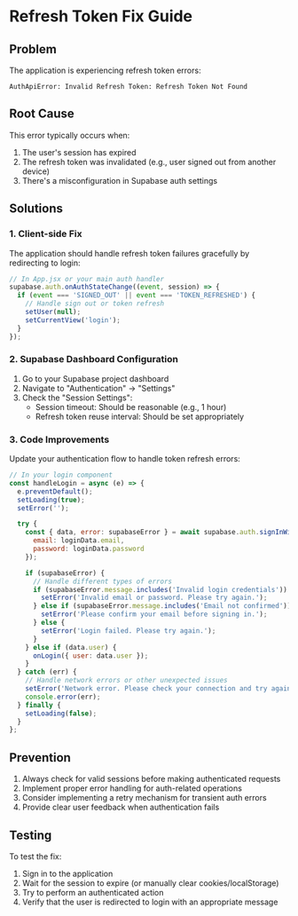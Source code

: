 # Refresh Token Fix Guide

## Problem
The application is experiencing refresh token errors:
```
AuthApiError: Invalid Refresh Token: Refresh Token Not Found
```

## Root Cause
This error typically occurs when:
1. The user's session has expired
2. The refresh token was invalidated (e.g., user signed out from another device)
3. There's a misconfiguration in Supabase auth settings

## Solutions

### 1. Client-side Fix
The application should handle refresh token failures gracefully by redirecting to login:

```javascript
// In App.jsx or your main auth handler
supabase.auth.onAuthStateChange((event, session) => {
  if (event === 'SIGNED_OUT' || event === 'TOKEN_REFRESHED') {
    // Handle sign out or token refresh
    setUser(null);
    setCurrentView('login');
  }
});
```

### 2. Supabase Dashboard Configuration
1. Go to your Supabase project dashboard
2. Navigate to "Authentication" → "Settings"
3. Check the "Session Settings":
   - Session timeout: Should be reasonable (e.g., 1 hour)
   - Refresh token reuse interval: Should be set appropriately

### 3. Code Improvements
Update your authentication flow to handle token refresh errors:

```javascript
// In your login component
const handleLogin = async (e) => {
  e.preventDefault();
  setLoading(true);
  setError('');

  try {
    const { data, error: supabaseError } = await supabase.auth.signInWithPassword({
      email: loginData.email,
      password: loginData.password
    });

    if (supabaseError) {
      // Handle different types of errors
      if (supabaseError.message.includes('Invalid login credentials')) {
        setError('Invalid email or password. Please try again.');
      } else if (supabaseError.message.includes('Email not confirmed')) {
        setError('Please confirm your email before signing in.');
      } else {
        setError('Login failed. Please try again.');
      }
    } else if (data.user) {
      onLogin({ user: data.user });
    }
  } catch (err) {
    // Handle network errors or other unexpected issues
    setError('Network error. Please check your connection and try again.');
    console.error(err);
  } finally {
    setLoading(false);
  }
};
```

## Prevention
1. Always check for valid sessions before making authenticated requests
2. Implement proper error handling for auth-related operations
3. Consider implementing a retry mechanism for transient auth errors
4. Provide clear user feedback when authentication fails

## Testing
To test the fix:
1. Sign in to the application
2. Wait for the session to expire (or manually clear cookies/localStorage)
3. Try to perform an authenticated action
4. Verify that the user is redirected to login with an appropriate message